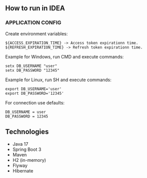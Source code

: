 ## **How to run in IDEA**

### APPLICATION CONFIG

Create environment variables:

```
${ACCESS_EXPIRATION_TIME} -> Access token expirationn time.
${REFRESH_EXPIRATION_TIME} -> Refresh token expirationn time.
```

Example for Windows, run CMD and execute commands:

```
setx DB_USERNAME "user"
setx DB_PASSWORD "12345"
```

Example for Linux, run SH and execute commands:

```
export DB_USERNAME='user'
export DB_PASSWORD='12345'
```

For connection use defaults:

```
DB_USERNAME = user
DB_PASSWORD = 12345
```

## **Technologies**

- Java 17
- Spring Boot 3
- Maven
- H2 (in-memory)
- Flyway
- Hibernate
